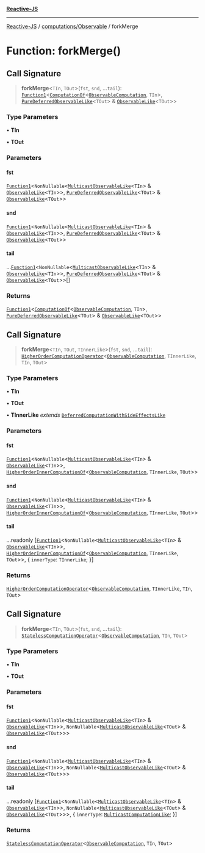 [**Reactive-JS**](../../../README.md)

***

[Reactive-JS](../../../README.md) / [computations/Observable](../README.md) / forkMerge

# Function: forkMerge()

## Call Signature

> **forkMerge**\<`TIn`, `TOut`\>(`fst`, `snd`, ...`tail`): [`Function1`](../../../functions/type-aliases/Function1.md)\<[`ComputationOf`](../../type-aliases/ComputationOf.md)\<[`ObservableComputation`](../interfaces/ObservableComputation.md), `TIn`\>, [`PureDeferredObservableLike`](../../interfaces/PureDeferredObservableLike.md)\<`TOut`\> & [`ObservableLike`](../../interfaces/ObservableLike.md)\<`TOut`\>\>

### Type Parameters

• **TIn**

• **TOut**

### Parameters

#### fst

[`Function1`](../../../functions/type-aliases/Function1.md)\<`NonNullable`\<[`MulticastObservableLike`](../../interfaces/MulticastObservableLike.md)\<`TIn`\> & [`ObservableLike`](../../interfaces/ObservableLike.md)\<`TIn`\>\>, [`PureDeferredObservableLike`](../../interfaces/PureDeferredObservableLike.md)\<`TOut`\> & [`ObservableLike`](../../interfaces/ObservableLike.md)\<`TOut`\>\>

#### snd

[`Function1`](../../../functions/type-aliases/Function1.md)\<`NonNullable`\<[`MulticastObservableLike`](../../interfaces/MulticastObservableLike.md)\<`TIn`\> & [`ObservableLike`](../../interfaces/ObservableLike.md)\<`TIn`\>\>, [`PureDeferredObservableLike`](../../interfaces/PureDeferredObservableLike.md)\<`TOut`\> & [`ObservableLike`](../../interfaces/ObservableLike.md)\<`TOut`\>\>

#### tail

...[`Function1`](../../../functions/type-aliases/Function1.md)\<`NonNullable`\<[`MulticastObservableLike`](../../interfaces/MulticastObservableLike.md)\<`TIn`\> & [`ObservableLike`](../../interfaces/ObservableLike.md)\<`TIn`\>\>, [`PureDeferredObservableLike`](../../interfaces/PureDeferredObservableLike.md)\<`TOut`\> & [`ObservableLike`](../../interfaces/ObservableLike.md)\<`TOut`\>\>[]

### Returns

[`Function1`](../../../functions/type-aliases/Function1.md)\<[`ComputationOf`](../../type-aliases/ComputationOf.md)\<[`ObservableComputation`](../interfaces/ObservableComputation.md), `TIn`\>, [`PureDeferredObservableLike`](../../interfaces/PureDeferredObservableLike.md)\<`TOut`\> & [`ObservableLike`](../../interfaces/ObservableLike.md)\<`TOut`\>\>

## Call Signature

> **forkMerge**\<`TIn`, `TOut`, `TInnerLike`\>(`fst`, `snd`, ...`tail`): [`HigherOrderComputationOperator`](../../type-aliases/HigherOrderComputationOperator.md)\<[`ObservableComputation`](../interfaces/ObservableComputation.md), `TInnerLike`, `TIn`, `TOut`\>

### Type Parameters

• **TIn**

• **TOut**

• **TInnerLike** *extends* [`DeferredComputationWithSideEffectsLike`](../../interfaces/DeferredComputationWithSideEffectsLike.md)

### Parameters

#### fst

[`Function1`](../../../functions/type-aliases/Function1.md)\<`NonNullable`\<[`MulticastObservableLike`](../../interfaces/MulticastObservableLike.md)\<`TIn`\> & [`ObservableLike`](../../interfaces/ObservableLike.md)\<`TIn`\>\>, [`HigherOrderInnerComputationOf`](../../type-aliases/HigherOrderInnerComputationOf.md)\<[`ObservableComputation`](../interfaces/ObservableComputation.md), `TInnerLike`, `TOut`\>\>

#### snd

[`Function1`](../../../functions/type-aliases/Function1.md)\<`NonNullable`\<[`MulticastObservableLike`](../../interfaces/MulticastObservableLike.md)\<`TIn`\> & [`ObservableLike`](../../interfaces/ObservableLike.md)\<`TIn`\>\>, [`HigherOrderInnerComputationOf`](../../type-aliases/HigherOrderInnerComputationOf.md)\<[`ObservableComputation`](../interfaces/ObservableComputation.md), `TInnerLike`, `TOut`\>\>

#### tail

...readonly \[[`Function1`](../../../functions/type-aliases/Function1.md)\<`NonNullable`\<[`MulticastObservableLike`](../../interfaces/MulticastObservableLike.md)\<`TIn`\> & [`ObservableLike`](../../interfaces/ObservableLike.md)\<`TIn`\>\>, [`HigherOrderInnerComputationOf`](../../type-aliases/HigherOrderInnerComputationOf.md)\<[`ObservableComputation`](../interfaces/ObservableComputation.md), `TInnerLike`, `TOut`\>\>, \{ `innerType`: `TInnerLike`; \}\]

### Returns

[`HigherOrderComputationOperator`](../../type-aliases/HigherOrderComputationOperator.md)\<[`ObservableComputation`](../interfaces/ObservableComputation.md), `TInnerLike`, `TIn`, `TOut`\>

## Call Signature

> **forkMerge**\<`TIn`, `TOut`\>(`fst`, `snd`, ...`tail`): [`StatelessComputationOperator`](../../type-aliases/StatelessComputationOperator.md)\<[`ObservableComputation`](../interfaces/ObservableComputation.md), `TIn`, `TOut`\>

### Type Parameters

• **TIn**

• **TOut**

### Parameters

#### fst

[`Function1`](../../../functions/type-aliases/Function1.md)\<`NonNullable`\<[`MulticastObservableLike`](../../interfaces/MulticastObservableLike.md)\<`TIn`\> & [`ObservableLike`](../../interfaces/ObservableLike.md)\<`TIn`\>\>, `NonNullable`\<[`MulticastObservableLike`](../../interfaces/MulticastObservableLike.md)\<`TOut`\> & [`ObservableLike`](../../interfaces/ObservableLike.md)\<`TOut`\>\>\>

#### snd

[`Function1`](../../../functions/type-aliases/Function1.md)\<`NonNullable`\<[`MulticastObservableLike`](../../interfaces/MulticastObservableLike.md)\<`TIn`\> & [`ObservableLike`](../../interfaces/ObservableLike.md)\<`TIn`\>\>, `NonNullable`\<[`MulticastObservableLike`](../../interfaces/MulticastObservableLike.md)\<`TOut`\> & [`ObservableLike`](../../interfaces/ObservableLike.md)\<`TOut`\>\>\>

#### tail

...readonly \[[`Function1`](../../../functions/type-aliases/Function1.md)\<`NonNullable`\<[`MulticastObservableLike`](../../interfaces/MulticastObservableLike.md)\<`TIn`\> & [`ObservableLike`](../../interfaces/ObservableLike.md)\<`TIn`\>\>, `NonNullable`\<[`MulticastObservableLike`](../../interfaces/MulticastObservableLike.md)\<`TOut`\> & [`ObservableLike`](../../interfaces/ObservableLike.md)\<`TOut`\>\>\>, \{ `innerType`: [`MulticastComputationLike`](../../interfaces/MulticastComputationLike.md); \}\]

### Returns

[`StatelessComputationOperator`](../../type-aliases/StatelessComputationOperator.md)\<[`ObservableComputation`](../interfaces/ObservableComputation.md), `TIn`, `TOut`\>
